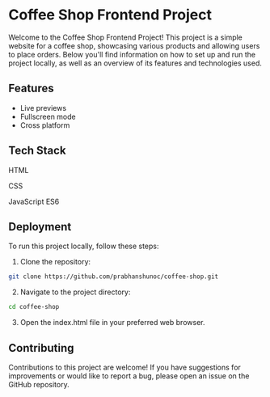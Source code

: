 
# Coffee Shop Frontend Project

Welcome to the Coffee Shop Frontend Project! This project is a simple website for a coffee shop, showcasing various products and allowing users to place orders. Below you'll find information on how to set up and run the project locally, as well as an overview of its features and technologies used.




## Features

- Live previews
- Fullscreen mode
- Cross platform


## Tech Stack


HTML

CSS

JavaScript ES6

## Deployment

To run this project locally, follow these steps:

1. Clone the repository:

```bash
git clone https://github.com/prabhanshunoc/coffee-shop.git
```
2. Navigate to the project directory:

```bash
cd coffee-shop
```
3. Open the index.html file in your preferred web browser.

## Contributing

Contributions to this project are welcome! If you have suggestions for improvements or would like to report a bug, please open an issue on the GitHub repository. 

